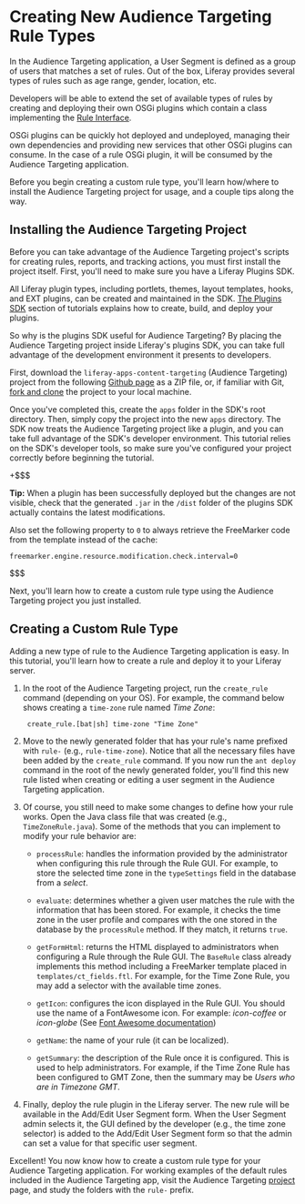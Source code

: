 # Creating New Audience Targeting Rule Types [](id=creating-new-audience-targeting-rule-types)

In the Audience Targeting application, a User Segment is defined as a group
of users that matches a set of rules. Out of the box, Liferay provides several
types of rules such as age range, gender, location, etc.

Developers will be able to extend the set of available types of rules by
creating and deploying their own OSGi plugins which contain a class implementing
the [Rule Interface](https://github.com/liferay/liferay-apps-content-targeting/blob/master/content-targeting-api/service/com/liferay/content/targeting/api/model/Rule.java).

OSGi plugins can be quickly hot deployed and undeployed, managing their own
dependencies and providing new services that other OSGi plugins can consume.
In the case of a rule OSGi plugin, it will be consumed by the Audience
Targeting application.

Before you begin creating a custom rule type, you'll learn how/where to install
the Audience Targeting project for usage, and a couple tips along the way.

## Installing the Audience Targeting Project [](id=installing-the-audience-targeting-project)

Before you can take advantage of the Audience Targeting project's scripts for
creating rules, reports, and tracking actions, you must first install the
project itself. First, you'll need to make sure you have a Liferay Plugins SDK.

All Liferay plugin types, including portlets, themes, layout templates, hooks,
and EXT plugins, can be created and maintained in the SDK.
[The Plugins SDK](/develop/tutorials/-/knowledge_base/6-2/plugins-sdk)
section of tutorials explains how to create, build, and deploy your plugins.

So why is the plugins SDK useful for Audience Targeting? By placing the Audience
Targeting project inside Liferay's plugins SDK, you can take full advantage of
the development environment it presents to developers.

First, download the `liferay-apps-content-targeting` (Audience Targeting)
project from the following
[Github page](https://github.com/liferay/liferay-apps-content-targeting) as a
ZIP file, or, if familiar with Git,
[fork and clone](https://help.github.com/articles/fork-a-repo/) the project to
your local machine.

Once you've completed this, create the `apps` folder in the SDK's root
directory. Then, simply copy the project into the new `apps` directory. The SDK
now treats the Audience Targeting project like a plugin, and you can take full
advantage of the SDK's developer environment. This tutorial relies on the SDK's
developer tools, so make sure you've configured your project correctly before
beginning the tutorial.

+$$$

**Tip:** When a plugin has been successfully deployed but the changes are not
visible, check that the generated `.jar` in the `/dist` folder of the plugins
SDK actually contains the latest modifications.

Also set the following property to `0` to always retrieve the FreeMarker code
from the template instead of the cache:

    freemarker.engine.resource.modification.check.interval=0

$$$

Next, you'll learn how to create a custom rule type using the Audience Targeting
project you just installed.

## Creating a Custom Rule Type [](id=creating-a-custom-rule-type)

Adding a new type of rule to the Audience Targeting application is easy. In this
tutorial, you'll learn how to create a rule and deploy it to your Liferay
server.

1. In the root of the Audience Targeting project, run the `create_rule` command
   (depending on your OS). For example, the command below shows creating a
   `time-zone` rule named *Time Zone*:

        create_rule.[bat|sh] time-zone "Time Zone"

2. Move to the newly generated folder that has your rule's name prefixed with
   `rule-` (e.g., `rule-time-zone`). Notice that all the necessary files have
   been added by the `create_rule` command. If you now run the `ant deploy`
   command in the root of the newly generated folder, you'll find this new rule
   listed when creating or editing a user segment in the Audience Targeting
   application.

3. Of course, you still need to make some changes to define how your rule works.
   Open the Java class file that was created (e.g., `TimeZoneRule.java`). Some
   of the methods that you can implement to modify your rule behavior are:

    * `processRule`: handles the information provided by the administrator when
    configuring this rule through the Rule GUI. For example, to store the
    selected time zone in the `typeSettings` field in the database from a
    *select*.

    * `evaluate`: determines whether a given user matches the rule with the
    information that has been stored. For example, it checks the time zone in
    the user profile and compares with the one stored in the database by the
    `processRule` method. If they match, it returns `true`.

    * `getFormHtml`: returns the HTML displayed to administrators when
    configuring a Rule through the Rule GUI. The `BaseRule` class already
    implements this method including a FreeMarker template placed in
    `templates/ct_fields.ftl`. For example, for the Time Zone Rule, you may add a
    selector with the available time zones.

    * `getIcon`: configures the icon displayed in the Rule GUI. You should use
    the name of a FontAwesome icon. For example: *icon-coffee* or *icon-globe*
    (See [Font Awesome documentation](http://fortawesome.github.io/Font-Awesome/3.2.1/))

    * `getName`: the name of your rule (it can be localized).

    * `getSummary`: the description of the Rule once it is configured. This is
    used to help administrators. For example, if the Time Zone Rule has been
    configured to GMT Zone, then the summary may be *Users who are in Timezone
    GMT*.

4. Finally, deploy the rule plugin in the Liferay server. The new rule will be
   available in the Add/Edit User Segment form. When the User Segment admin
   selects it, the GUI defined by the developer (e.g., the time zone selector)
   is added to the Add/Edit User Segment form so that the admin can set a value
   for that specific user segment.

Excellent! You now know how to create a custom rule type for your Audience
Targeting application. For working examples of the default rules included in the
Audience Targeting app, visit the Audience Targeting
[project](https://github.com/liferay/liferay-apps-content-targeting) page, and
study the folders with the `rule-` prefix.

<!-- ## Customize the Rules Engine -->
